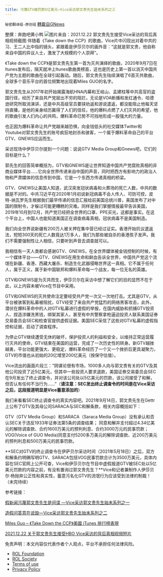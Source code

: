 ```yaml
---
title: 污蔑GTV被罚款5亿美元—Vice采访郭文贵先生始末系列之三
---
```

`秘密翻译组-原创组` [轉載自GNews](https://gnews.org/zh-hans/1795548/)

整撰：奔跑吧黄小鸭
![](https://assets.gnews.org/wp-content/uploads/2021/12/218903aad7741f4f64ff906b43f79c0f.jpg)图片来自：2021.12.22 郭文贵先生接受Vice采访的背后真相视频截图
伴随着《Take down the CCP》的歌曲，Vice片中闪现出对着中共的习、王二人比中指的镜头，紧跟着是伊莎贝尔的画外音：“这就是郭文贵，他自称来自中国的异议人士，激发了大规模的个人崇拜”。

《Take down the CCP》是郭文贵先生第一首为灭共演绎的歌曲，2020年9月7日在Itunes发布后，隔天就冲上Itunes歌曲类榜首，这也是历史上第一首以消灭中国共产党为主题的歌曲在全球引起轰动。随后，郭文贵先生陆续演唱了6首灭共歌曲，全球多个音乐平台的首位频繁地出现着Miles GUO的名字。

郭文贵先生从2017年初开始揭露海航HNA内幕和王岐山、孟建柱等中共高官的盗国行径，经历了来自共产党层出不穷的阻拦，无论是VOA断播和发红通令、哈德逊研究所取消演讲，还是中共高级官员要挟劝返和游说遣返，都没能阻止他每天坚持直播，是他的亲身经历赢得了人们的信任，他的爆料点燃了人们灭共的希望，他的歌曲引发人们内心的共鸣，爆料革命已势不可挡地形成一股强大的力量。

也正因为爆料革命让共产党越来越恐惧，向金钱低头的社交媒体Twitter和Youtube对郭文贵先生的账号疯狂地封杀和骇客，一个属于爆料革命自己的平台GTV、GNEWS应运而生。

采访现场中伊莎贝尔提到一个问题：说说GTV Media Group和Gnews吧，它们的目标是什么？

郭先生的回答简单概括为，GTV和GNEWS是让世界知道中国共产党腐败真相的非商业媒体平台……它向全世界传递来自中国的声音，同时把西方有影响力的政治人物和严肃媒体的信息传到中国，它是一个东西方传递真相的桥梁。

GTV、GNEWS让美国人知道，武汉突发冠状病毒和火葬场的死亡人数，中共的数据是不对的。中共习近平在2020年1月初说新冠病毒不会人传人、可防可控，皮特-纳瓦罗先生根据我们最早传递的信息汇报给前美国总统川普，美国发布了对中国的限制令，才躲过可能更糟糕的灾难。同样是我们掌握情报最早告诉美国，2019年10月到12月，共产党已经把全世界的口罩、PPE买光，这都是事实。在这个平台上，中国人也能知道美国正在调查病毒真相，冠状病毒不是美国制造。

我们向全世界说新疆有200万人被关押在集中营已经过证实。香港开始抗议遣返法，短短300天的死亡人数竟达1万多人，我们为那些被自杀的香港孩子发声。我们不需要强制性让人相信，只要听到声音去调查就可以。

我相信有一天人类都会感谢GTV、GNEWS，在全世界媒体被金钱控制的时候，有一个媒体平台——GTV、GNEWS在用生命和鲜血告诉全世界，中国共产党这个流氓在新疆、香港、西藏大屠杀、制造生化武器侵略世界这一真相。它不属于任何人，属于正义，属于新中国联邦和爆料革命每一个战友，每一位无名的英雄。

GTV和GNEWS是为灭共而生，伊莎贝尔在采访中想了解它们的目的显然不在于此，以上内容未被Vice在节目中采用。

GTV和GNEWS的灭共使命注定要经受共产党一次又一次地打击。尤其是GTV，从平台被骇客到私募被阻扰，GTV经受了来自共产党猛烈的网络黑客攻击，此外，潜伏在爆料革命中的人对GTV私募进行虚假的举报，在国内威胁和抓捕GTV投资人、捏造涉嫌洗黑钱，绑架其家人，甚至有中共警察拿枪逼迫投资人联系美国证券交易委员会SEC和检查官提供虚假证据。美国SEC采信了这些对GTV私募的虚假指控和证据，启动了调查程序。

为停止GTV继续遭受无休的破坏，保护投资人的利益和安全，以维持正常运营履行灭共的使命，GTV结束在美国的运营，完成了一次历史性的转身。新GTV越挫越勇，平台功能更强大、更稳定，爆料革命经历了一个又一个挫折后更具凝聚力，GTV的市值也从初始的20亿增至200亿美元（按保守估值）。

Vice流出的画面片段三：“阴谋论很有市场，1000多人向与郭文贵有关的GTV及其他公司投资了近5亿美元，但其中一些投资人要求退款，美国证券交易委员会SEC在9月发出了终止调查令，并对该公司处以5亿美元的罚款，该公司接受了和解，但否认有任何不当行为……”（**请注意：SEC发出终止调查令的时间是在Vice采访之后，这段报道明显是Vice蓄意添加的**）

我们来看看SEC终止调查令的真实内容吧。2021年9月14日，郭文贵先生在Gettr上公布了GTV及其母公司SARACA与SEC和解条款，相关内容概括如下：

GTV（GTV Media Group）和SARACA（Saraca Media Group）没有承认和否认SEC关于违反1933年证券法第5条的调查结果； 同意和解并支付超过4.34亿美元的解除调查款、合约1600万美元的预判利息、合约3000万元的民事罚款；VOG(Voice of GUO Media)同意支付5200多万美元的解除调查款、近200万美元的预判利息和500万美元的民事罚款。

**SEC对GTV的终止调查令在伊萨贝尔采访时间（2021年5月18日）之后，双方和解条约明确写明GTV、SARACA包括VOG民事罚款合计为3500万美元，具体内容在SEC官网上公开可查，Vice和伊莎贝尔在节目中虚假报道GTV被SEC处以5亿美元罚款的内容之前，有没有置询过郭文贵先生？**Vice和记者兼制作人伊莎贝尔·杨抛弃公正性和真实性，蓄意污名化GTV的流氓行为应该受到法律的制裁！（未完待续）

参考链接：

[假新闻污蔑郭文贵先生是间谍 —Vice采访郭文贵先生始末系列之一](https://gnews.org/zh-hans/1786781/)

[造假问答意在诋毁—Vice采访郭文贵先生始末系列之二](https://gnews.org/zh-hans/1789512/)

[Miles Guo – 《Take Down the CCP》美國 iTunes 排行榜表現](http://www.itunescharts.net/us/artists/music/miles-guo/songs/take-down-the-ccp/)

[2021.12.22 关于郭文贵先生接受HBO Vice采访的背后真相视频短片](https://gtv.org/video/id=61c3bb8900f9a119180832eb)



 

免责声明：本文内容仅代表作者个人观点，平台不承担任何法律风险。

- [ROL Foundation](https://rolfoundation.org/)
- [ROL Society](https://rolsociety.org/)
- [Terms of use](https://gnews.org/terms-of-use-3/)
- [Privacy Policy](https://gnews.org/privacy-policy/)
